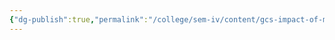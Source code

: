 ```yaml
---
{"dg-publish":true,"permalink":"/college/sem-iv/content/gcs-impact-of-mining-on-the-area/"}
---
```

